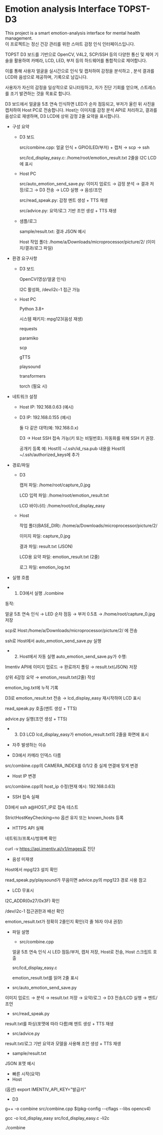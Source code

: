 # Emotion analysis Interface TOPST-D3
This project is a smart emotion-analysis interface for mental health management.  
이 프로젝트는 정신 건강 관리를 위한 스마트 감정 인식 인터페이스입니다.  

TOPST D3 보드를 기반으로 OpenCV, V4L2, SCP/SSH 등의 다양한 통신 및 제어 기술을 활용하여 카메라, LCD, LED, 부저 등의 하드웨어를 통합적으로 제어합니다. 

이를 통해 사용자 얼굴을 실시간으로 인식 및 캡처하여 감정을 분석하고 , 분석 결과를 LCD와 음성으로 제공하며, 기록으로 남깁니다. 

사용자가 자신의 감정을 일상적으로 모니터링하고, 자가 진단 기회를 얻으며, 스트레스를 조기 발견하는 것을 목표로 합니다. 


D3 보드에서 얼굴을 5초 연속 인식하면 LED가 순차 점등되고, 부저가 울린 뒤 사진을 캡처하여 Host PC로 전송합니다. Host는 이미지를 감정 분석 API로 처리하고, 결과를 음성으로 재생하며, D3 LCD에 상위 감정 2줄 요약을 표시합니다.

* 구성 요약
  * D3 보드

    src/combine.cpp: 얼굴 인식 + GPIO(LED/부저) + 캡처 → scp → ssh

    src/lcd_display_easy.c: /home/root/emotion_result.txt 2줄을 I2C LCD에 표시

  * Host PC

    src/auto_emotion_send_save.py: 이미지 업로드 → 감정 분석 → 결과 저장/로그 → D3 전송 → LCD 실행 → 음성/조언

    src/read_speak.py: 감정 멘트 생성 + TTS 재생

    src/advice.py: 요약/로그 기반 조언 생성 + TTS 재생

  * 샘플/로그

    sample/result.txt: 결과 JSON 예시

    Host 작업 폴더: /home/a/Downloads/microprocessor/picture/2/ (이미지/결과/로그 파일)

* 환경 요구사항
  * D3 보드

    OpenCV(영상/얼굴 인식)

    I2C 활성화, /dev/i2c-1 접근 가능

  * Host PC

    Python 3.8+

    시스템 패키지: mpg123(음성 재생)

    requests

    paramiko

    scp

    gTTS

    playsound

    transformers

    torch (필요 시)

* 네트워크 설정
  * Host IP: 192.168.0.63 (예시)

  * D3 IP: 192.168.0.155 (예시)

    둘 다 같은 대역(예: 192.168.0.x)

    D3 → Host SSH 접속 가능(키 또는 비밀번호). 자동화를 위해 SSH 키 권장.

    공개키 등록 예: Host의 ~/.ssh/id_rsa.pub 내용을 Host의 ~/.ssh/authorized_keys에 추가

* 경로/파일
  * D3

    캡처 파일: /home/root/capture_0.jpg

    LCD 입력 파일: /home/root/emotion_result.txt

    LCD 바이너리: /home/root/lcd_display_easy

  * Host

    작업 폴더(BASE_DIR): /home/a/Downloads/microprocessor/picture/2/

    이미지 파일: capture_0.jpg

    결과 파일: result.txt (JSON)

    LCD용 요약 파일: emotion_result.txt (2줄)

    로그 파일: emotion_log.txt


* 실행 흐름
 * 1) D3에서 실행
  ./combine

  동작:

  얼굴 5초 연속 인식 → LED 순차 점등 → 부저 0.5초 → /home/root/capture_0.jpg 저장

  scp로 Host:/home/a/Downloads/microprocessor/picture/2/ 에 전송

  ssh로 Host에서 auto_emotion_send_save.py 실행

 * 2) Host에서 자동 실행
  auto_emotion_send_save.py가 수행:

  Imentiv API에 이미지 업로드 → 완료까지 폴링 → result.txt(JSON) 저장

  상위 4감정 요약 → emotion_result.txt(2줄) 작성

  emotion_log.txt에 누적 기록

  D3로 emotion_result.txt 전송 → lcd_display_easy 재시작하여 LCD 표시

  read_speak.py 호출(멘트 생성 + TTS)

  advice.py 실행(조언 생성 + TTS)

 * 3) D3 LCD
  lcd_display_easy가 emotion_result.txt의 2줄을 화면에 표시

* 자주 발생하는 이슈
 * D3에서 카메라 인덱스 다름

  src/combine.cpp의 CAMERA_INDEX를 0/1/2 중 실제 연결에 맞게 변경

 * Host IP 변경

  src/combine.cpp의 host_ip 수정(현재 예시: 192.168.0.63)

 * SSH 접속 실패

  D3에서 ssh a@HOST_IP로 접속 테스트

  StrictHostKeyChecking=no 옵션 유지 또는 known_hosts 등록

 * HTTPS API 실패

  네트워크/프록시/방화벽 확인

  curl -v https://api.imentiv.ai/v1/images로 진단

 * 음성 미재생

  Host에서 mpg123 설치 확인

  read_speak.py/playsound가 무음이면 advice.py의 mpg123 경로 사용 참고

 * LCD 무표시

  I2C_ADDR(0x27/0x3F) 확인

  /dev/i2c-1 접근권한과 배선 확인

  emotion_result.txt가 정확히 2줄인지 확인(각 줄 16자 이내 권장)

* 파일 설명
  * src/combine.cpp

  얼굴 5초 연속 인식 시 LED 점등/부저, 캡처 저장, Host로 전송, Host 스크립트 호출

  src/lcd_display_easy.c

  emotion_result.txt를 읽어 2줄 표시

 * src/auto_emotion_send_save.py

  이미지 업로드 → 분석 → result.txt 저장 → 요약/로그 → D3 전송/LCD 실행 → 멘트/조언

 * src/read_speak.py

  result.txt를 파싱(포맷에 따라 다름)해 멘트 생성 + TTS 재생

 * src/advice.py

  result.txt/로그 기반 요약과 모델을 사용해 조언 생성 + TTS 재생

 * sample/result.txt

  JSON 포맷 예시

* 빠른 시작(요약)
 * Host

  (옵션) export IMENTIV_API_KEY="발급키"

 * D3

  g++ -o combine src/combine.cpp $(pkg-config --cflags --libs opencv4)

  gcc -o lcd_display_easy src/lcd_display_easy.c -li2c

  ./combine
